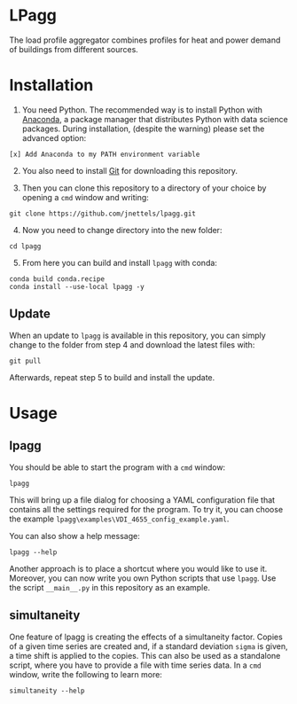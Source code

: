 LPagg
=====
The load profile aggregator combines profiles for heat and power demand
of buildings from different sources.

Installation
============
1. You need Python. The recommended way is to install Python with
[Anaconda](https://www.anaconda.com/distribution/),
a package manager that distributes Python with data science packages.
During installation, (despite the warning) please set the advanced option:
```
[x] Add Anaconda to my PATH environment variable
```

2. You also need to install [Git](https://git-scm.com/downloads) for
downloading this repository.

3. Then you can clone this repository to a directory of your choice by
opening a `cmd` window and writing:
```
git clone https://github.com/jnettels/lpagg.git
```
4. Now you need to change directory into the new folder:
```
cd lpagg
```
5. From here you can build and install `lpagg` with conda:

```
conda build conda.recipe
conda install --use-local lpagg -y
```

Update
------
When an update to `lpagg` is available in this repository, you can simply
change to the folder from step 4 and download the latest files with:
```
git pull
```
Afterwards, repeat step 5 to build and install the update.

Usage
=====
lpagg
-----
You should be able to start the program with a `cmd` window:
```
lpagg
```
This will bring up a file dialog for choosing a YAML configuration file
that contains all the settings required for the program. To try it,
you can choose the example `lpagg\examples\VDI_4655_config_example.yaml`.

You can also show a help message:
```
lpagg --help
```
Another approach is to place a shortcut where you would like to use it.
Moreover, you can now write you own Python scripts that use `lpagg`.
Use the script `__main__.py` in this repository as an example.

simultaneity
------------
One feature of lpagg is creating the effects of a simultaneity factor.
Copies of a given time series are created and, if a standard deviation
``sigma`` is given, a time shift is applied to the copies.
This can also be used as a standalone script, where you have to
provide a file with time series data. In a `cmd` window, write the
following to learn more:
```
simultaneity --help
```
